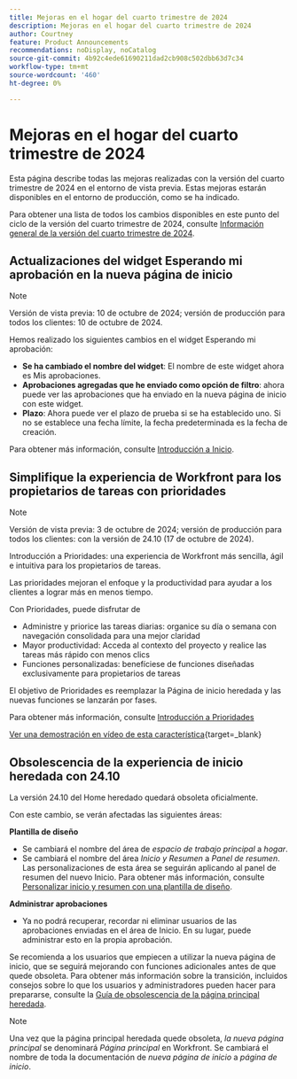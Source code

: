 ```yaml
---
title: Mejoras en el hogar del cuarto trimestre de 2024
description: Mejoras en el hogar del cuarto trimestre de 2024
author: Courtney
feature: Product Announcements
recommendations: noDisplay, noCatalog
source-git-commit: 4b92c4ede61690211dad2cb908c502dbb63d7c34
workflow-type: tm+mt
source-wordcount: '460'
ht-degree: 0%

---
```


# Mejoras en el hogar del cuarto trimestre de 2024

Esta página describe todas las mejoras realizadas con la versión del cuarto trimestre de 2024 en el entorno de vista previa. Estas mejoras estarán disponibles en el entorno de producción, como se ha indicado.

Para obtener una lista de todos los cambios disponibles en este punto del ciclo de la versión del cuarto trimestre de 2024, consulte [Información general de la versión del cuarto trimestre de 2024](/help/quicksilver/product-announcements/product-releases/24-q4-release-activity/24-q4-release-overview.md).

## Actualizaciones del widget Esperando mi aprobación en la nueva página de inicio

>[!NOTE]
>
>Versión de vista previa: 10 de octubre de 2024; versión de producción para todos los clientes: 10 de octubre de 2024.

Hemos realizado los siguientes cambios en el widget Esperando mi aprobación:

* **Se ha cambiado el nombre del widget**: El nombre de este widget ahora es Mis aprobaciones.
* **Aprobaciones agregadas que he enviado como opción de filtro**: ahora puede ver las aprobaciones que ha enviado en la nueva página de inicio con este widget.
* **Plazo**: Ahora puede ver el plazo de prueba si se ha establecido uno. Si no se establece una fecha límite, la fecha predeterminada es la fecha de creación.

Para obtener más información, consulte [Introducción a Inicio](/help/quicksilver/workfront-basics/using-home/using-the-home-area/get-started-with-home.md).

## Simplifique la experiencia de Workfront para los propietarios de tareas con prioridades

>[!NOTE]
>
>Versión de vista previa: 3 de octubre de 2024; versión de producción para todos los clientes: con la versión de 24.10 (17 de octubre de 2024).

Introducción a Prioridades: una experiencia de Workfront más sencilla, ágil e intuitiva para los propietarios de tareas.

Las prioridades mejoran el enfoque y la productividad para ayudar a los clientes a lograr más en menos tiempo.

Con Prioridades, puede disfrutar de

* Administre y priorice las tareas diarias: organice su día o semana con navegación consolidada para una mejor claridad
* Mayor productividad: Acceda al contexto del proyecto y realice las tareas más rápido con menos clics
* Funciones personalizadas: benefíciese de funciones diseñadas exclusivamente para propietarios de tareas

El objetivo de Prioridades es reemplazar la Página de inicio heredada y las nuevas funciones se lanzarán por fases.

Para obtener más información, consulte [Introducción a Prioridades](/help/quicksilver/workfront-basics/priorities/get-started-with-priorities.md)

[Ver una demostración en vídeo de esta característica](https://video.tv.adobe.com/v/3434848/){target=_blank}

## Obsolescencia de la experiencia de inicio heredada con 24.10

La versión 24.10 del Home heredado quedará obsoleta oficialmente.

Con este cambio, se verán afectadas las siguientes áreas:

**Plantilla de diseño**

* Se cambiará el nombre del área de _espacio de trabajo principal_ a _hogar_.
* Se cambiará el nombre del área _Inicio y Resumen_ a _Panel de resumen_. Las personalizaciones de esta área se seguirán aplicando al panel de resumen del nuevo Inicio. Para obtener más información, consulte [Personalizar inicio y resumen con una plantilla de diseño](/help/quicksilver/administration-and-setup/customize-workfront/use-layout-templates/customize-home-summary-layout-template.md).

**Administrar aprobaciones**

* Ya no podrá recuperar, recordar ni eliminar usuarios de las aprobaciones enviadas en el área de Inicio. En su lugar, puede administrar esto en la propia aprobación.

Se recomienda a los usuarios que empiecen a utilizar la nueva página de inicio, que se seguirá mejorando con funciones adicionales antes de que quede obsoleta. Para obtener más información sobre la transición, incluidos consejos sobre lo que los usuarios y administradores pueden hacer para prepararse, consulte la [Guía de obsolescencia de la página principal heredada](/help/quicksilver/product-announcements/announcements/legacy-home-deprecation.md).

>[!NOTE]
>
>Una vez que la página principal heredada quede obsoleta, _la nueva página principal_ se denominará _Página principal_ en Workfront. Se cambiará el nombre de toda la documentación de _nueva página de inicio_ a _página de inicio_.
